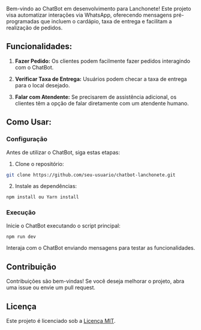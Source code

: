 Bem-vindo ao ChatBot em desenvolvimento para Lanchonete! Este projeto visa automatizar interações via WhatsApp, oferecendo mensagens pré-programadas que incluem o cardápio, taxa de entrega e facilitam a realização de pedidos.

## Funcionalidades:

1. **Fazer Pedido:** Os clientes podem facilmente fazer pedidos interagindo com o ChatBot.

2. **Verificar Taxa de Entrega:** Usuários podem checar a taxa de entrega para o local desejado.

3. **Falar com Atendente:** Se precisarem de assistência adicional, os clientes têm a opção de falar diretamente com um atendente humano.

## Como Usar:

### Configuração

Antes de utilizar o ChatBot, siga estas etapas:

1. Clone o repositório:

```bash
git clone https://github.com/seu-usuario/chatbot-lanchonete.git
```

2. Instale as dependências:

```bash
npm install ou Yarn install
```

### Execução

Inicie o ChatBot executando o script principal:

```bash
npm run dev
```

Interaja com o ChatBot enviando mensagens para testar as funcionalidades.

## Contribuição

Contribuições são bem-vindas! Se você deseja melhorar o projeto, abra uma issue ou envie um pull request.

## Licença

Este projeto é licenciado sob a [Licença MIT](LICENSE).